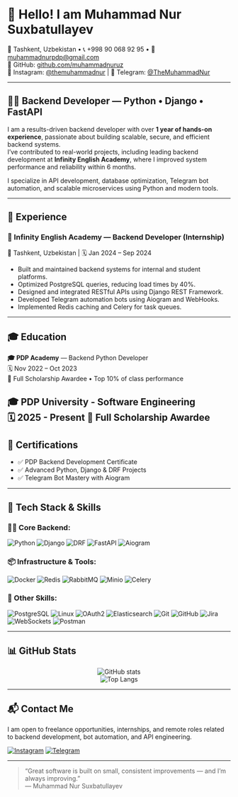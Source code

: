 # 👋 Hello! I am Muhammad Nur Suxbatullayev

📍 Tashkent, Uzbekistan • 📞 +998 90 068 92 95 • 📧 muhammadnurpdp@gmail.com  
🎯 GitHub: [github.com/muhammadnuruz](https://github.com/muhammadnuruz)  
📸 Instagram: [@themuhammadnur](https://instagram.com/themuhammadnur) | 💬 Telegram: [@TheMuhammadNur](https://t.me/themuhammadnur)

---

## 👨‍💻 Backend Developer — Python • Django • FastAPI

I am a results-driven backend developer with over **1 year of hands-on experience**, passionate about building scalable, secure, and efficient backend systems.  
I’ve contributed to real-world projects, including leading backend development at **Infinity English Academy**, where I improved system performance and reliability within 6 months.

I specialize in API development, database optimization, Telegram bot automation, and scalable microservices using Python and modern tools.

---

## 💼 Experience

### 🏢 Infinity English Academy — Backend Developer (Internship)  
📍 Tashkent, Uzbekistan | 🗓️ Jan 2024 – Sep 2024

- Built and maintained backend systems for internal and student platforms.
- Optimized PostgreSQL queries, reducing load times by 40%.
- Designed and integrated RESTful APIs using Django REST Framework.
- Developed Telegram automation bots using Aiogram and WebHooks.
- Implemented Redis caching and Celery for task queues.

---

## 🎓 Education

**🎓 PDP Academy** — Backend Python Developer  
🗓️ Nov 2022 – Oct 2023  
🏅 Full Scholarship Awardee • Top 10% of class performance

**🎓 PDP University** - Software Engineering  
🗓️ 2025 - Present
🏅 Full Scholarship Awardee
---

## 📜 Certifications

- ✅ PDP Backend Development Certificate
- ✅ Advanced Python, Django & DRF Projects
- ✅ Telegram Bot Mastery with Aiogram

---

## 🧰 Tech Stack & Skills

### 👨‍💻 Core Backend:
![Python](https://img.shields.io/badge/-Python-3776AB?logo=python&logoColor=white&style=flat-square)
![Django](https://img.shields.io/badge/-Django-092E20?logo=django&logoColor=white&style=flat-square)
![DRF](https://img.shields.io/badge/-DRF-FF3C50?logo=django&logoColor=white&style=flat-square)
![FastAPI](https://img.shields.io/badge/-FastAPI-009688?logo=fastapi&logoColor=white&style=flat-square)
![Aiogram](https://img.shields.io/badge/-Aiogram-2B4F60?logo=telegram&logoColor=white&style=flat-square)

### 📦 Infrastructure & Tools:
![Docker](https://img.shields.io/badge/-Docker-2496ED?logo=docker&logoColor=white&style=flat-square)
![Redis](https://img.shields.io/badge/-Redis-DC382D?logo=redis&logoColor=white&style=flat-square)
![RabbitMQ](https://img.shields.io/badge/-RabbitMQ-FF6600?logo=rabbitmq&logoColor=white&style=flat-square)
![Minio](https://img.shields.io/badge/-Minio-00A5E0?logo=minio&logoColor=white&style=flat-square)
![Celery](https://img.shields.io/badge/-Celery-37814A?logo=celery&logoColor=white&style=flat-square)

### 🧠 Other Skills:
![PostgreSQL](https://img.shields.io/badge/-PostgreSQL-4169E1?logo=postgresql&logoColor=white&style=flat-square)
![Linux](https://img.shields.io/badge/-Linux-FCC624?logo=linux&logoColor=black&style=flat-square)
![OAuth2](https://img.shields.io/badge/-OAuth2-673AB7?logo=oauth&logoColor=white&style=flat-square)
![Elasticsearch](https://img.shields.io/badge/-Elasticsearch-005571?logo=elasticsearch&logoColor=white&style=flat-square)
![Git](https://img.shields.io/badge/-Git-F05032?logo=git&logoColor=white&style=flat-square)
![GitHub](https://img.shields.io/badge/-GitHub-181717?logo=github&logoColor=white&style=flat-square)
![Jira](https://img.shields.io/badge/-Jira-0052CC?logo=jira&logoColor=white&style=flat-square)
![WebSockets](https://img.shields.io/badge/-WebSockets-000000?logo=websockets&logoColor=white&style=flat-square)
![Postman](https://img.shields.io/badge/-Postman-FF6C37?logo=postman&logoColor=white&style=flat-square)

---

## 📊 GitHub Stats

<p align="center">
  <img src="https://github-readme-stats.vercel.app/api?username=muhammadnuruz&show_icons=true&theme=tokyonight&hide_title=true&count_private=true&hide=prs" alt="GitHub stats" />
  <br/>
  <img src="https://github-readme-stats.vercel.app/api/top-langs/?username=muhammadnuruz&layout=compact&theme=tokyonight" alt="Top Langs" />
</p>

---

## 📬 Contact Me

I am open to freelance opportunities, internships, and remote roles related to backend development, bot automation, and API engineering.

[![Instagram](https://img.shields.io/badge/Instagram-E4405F?logo=instagram&logoColor=white&style=for-the-badge)](https://www.instagram.com/themuhammadnur/)
[![Telegram](https://img.shields.io/badge/Telegram-0088CC?logo=telegram&logoColor=white&style=for-the-badge)](https://t.me/themuhammadnur)

---

> “Great software is built on small, consistent improvements — and I’m always improving.”  
> — Muhammad Nur Suxbatullayev

